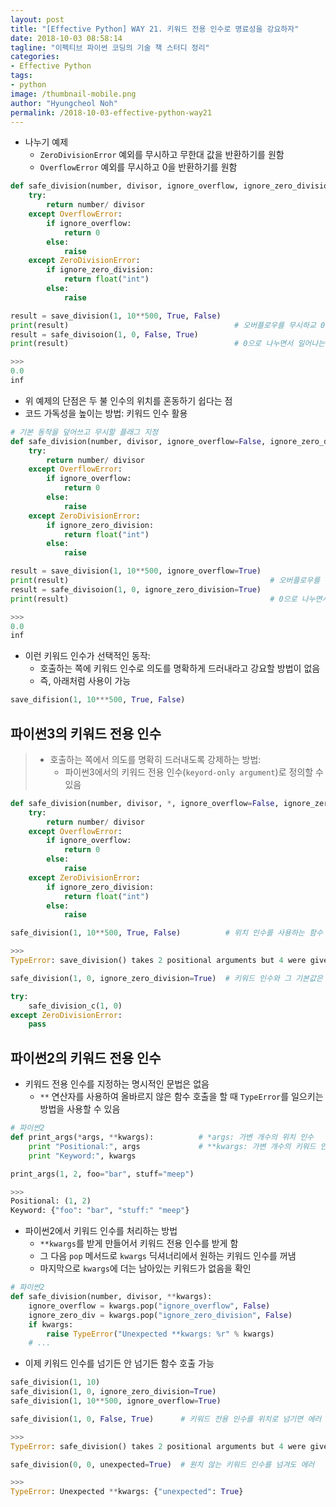 ```yaml
---
layout: post
title: "[Effective Python] WAY 21. 키워드 전용 인수로 명료성을 강요하자"
date: 2018-10-03 08:58:14
tagline: "이펙티브 파이썬 코딩의 기술 책 스터디 정리"
categories:
- Effective Python
tags:
- python
image: /thumbnail-mobile.png
author: "Hyungcheol Noh"
permalink: /2018-10-03-effective-python-way21
---
```


- 나누기 예제
  - `ZeroDivisionError` 예외를 무시하고 무한대 값을 반환하기를 원함
  - `OverflowError` 예외를 무시하고 0을 반환하기를 원함

```python
def safe_division(number, divisor, ignore_overflow, ignore_zero_division):
    try:
        return number/ divisor
    except OverflowError:
        if ignore_overflow:
            return 0
        else:
            raise
    except ZeroDivisionError:
        if ignore_zero_division:
            return float("int")
        else:
            raise

result = save_division(1, 10**500, True, False)
print(result)                                     # 오버플로우를 무시하교 0을 반환
result = safe_divisoion(1, 0, False, True)
print(result)                                     # 0으로 나누면서 일어나는 오류를 무시하고 무한대를 반환

>>>
0.0
inf
```

- 위 예제의 단점은 두 불 인수의 위치를 혼동하기 쉽다는 점
- 코드 가독성을 높이는 방법: 키워드 인수 활용

```python
# 기본 동작을 덮어쓰고 무시할 플래그 지정
def safe_division(number, divisor, ignore_overflow=False, ignore_zero_division=False):
    try:
        return number/ divisor
    except OverflowError:
        if ignore_overflow:
            return 0
        else:
            raise
    except ZeroDivisionError:
        if ignore_zero_division:
            return float("int")
        else:
            raise

result = save_division(1, 10**500, ignore_overflow=True)
print(result)                                             # 오버플로우를 무시하교 0을 반환
result = safe_divisoion(1, 0, ignore_zero_division=True)
print(result)                                             # 0으로 나누면서 일어나는 오류를 무시하고 무한대를 반환

>>>
0.0
inf
```

- 이런 키워드 인수가 선택적인 동작:
  - 호출하는 쪽에 키워드 인수로 의도를 명확하게 드러내라고 강요할 방법이 없음
  - 즉, 아래처럼 사용이 가능

```python
save_difision(1, 10***500, True, False)
```

## 파이썬3의 키워드 전용 인수
> - 호출하는 쪽에서 의도를 명확히 드러내도록 강제하는 방법:
>   - 파이썬3에서의 키워드 전용 인수(`keyord-only argument`)로 정의할 수 있음

```python
def safe_division(number, divisor, *, ignore_overflow=False, ignore_zero_division=False):
    try:
        return number/ divisor
    except OverflowError:
        if ignore_overflow:
            return 0
        else:
            raise
    except ZeroDivisionError:
        if ignore_zero_division:
            return float("int")
        else:
            raise

safe_division(1, 10**500, True, False)          # 위치 인수를 사용하는 함수 호출은 동작하지 않음

>>>
TypeError: save_division() takes 2 positional arguments but 4 were given
```

```python
safe_division(1, 0, ignore_zero_division=True)  # 키워드 인수와 그 기본값은 잘 동작

try:
    safe_division_c(1, 0)
except ZeroDivisionError:
    pass
```

## 파이썬2의 키워드 전용 인수
- 키워드 전용 인수를 지정하는 명시적인 문법은 없음
  - `**` 연산자를 사용하여 올바르지 않은 함수 호출을 할 때 `TypeError`를 일으키는 방법을 사용할 수 있음

```python
# 파이썬2
def print_args(*args, **kwargs):          # *args: 가변 개수의 위치 인수
    print "Positional:", args             # **kwargs: 가변 개수의 키워드 인수
    print "Keyword:", kwargs

print_args(1, 2, foo="bar", stuff="meep")

>>>
Positional: (1, 2)
Keyword: {"foo": "bar", "stuff:" "meep"}
```

- 파이썬2에서 키워드 인수를 처리하는 방법
  - `**kwargs`를 받게 만들어서 키워드 전용 인수를 받게 함
  - 그 다음 `pop` 메서드로 `kwargs` 딕셔너리에서 원하는 키워드 인수를 꺼냄
  - 마지막으로 `kwargs`에 더는 남아있는 키워드가 없음을 확인

```python
# 파이썬2
def safe_division(number, divisor, **kwargs):
    ignore_overflow = kwargs.pop("ignore_overflow", False)
    ignore_zero_div = kwargs.pop("ignore_zero_division", False)
    if kwargs:
        raise TypeError("Unexpected **kwargs: %r" % kwargs)
    # ...
```

- 이제 키워드 인수를 넘기든 안 넘기든 함수 호출 가능

```python
safe_division(1, 10)
safe_division(1, 0, ignore_zero_division=True)
safe_division(1, 10**500, ignore_overflow=True)
```

```python
safe_division(1, 0, False, True)      # 키워드 전용 인수를 위치로 넘기면 에러

>>>
TypeError: safe_division() takes 2 positional arguments but 4 were given
```

```python
safe_division(0, 0, unexpected=True)  # 원치 않는 키워드 인수를 넘겨도 에러

>>>
TypeError: Unexpected **kwargs: {"unexpected": True}
```
